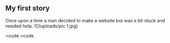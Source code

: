 ## My first story 

Once upon a time a man decided to make a website but was a bit stuck and needed help. ![](uploads/pic 1.jpg) 


<code <a href="https://github.com/pages-themes/cayman/blob/master/assets/css/style.scss"></a> <code

 
 
